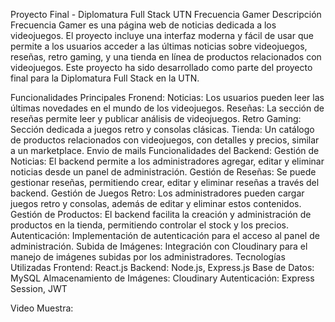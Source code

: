 Proyecto Final - Diplomatura Full Stack UTN
Frecuencia Gamer
Descripción
Frecuencia Gamer es una página web de noticias dedicada a los videojuegos. El proyecto incluye una interfaz moderna y fácil de usar que permite a los usuarios acceder a las últimas noticias sobre videojuegos, reseñas, retro gaming, y una tienda en línea de productos relacionados con videojuegos. Este proyecto ha sido desarrollado como parte del proyecto final para la Diplomatura Full Stack en la UTN.

Funcionalidades Principales Fronend:
Noticias: Los usuarios pueden leer las últimas novedades en el mundo de los videojuegos.
Reseñas: La sección de reseñas permite leer y publicar análisis de videojuegos.
Retro Gaming: Sección dedicada a juegos retro y consolas clásicas.
Tienda: Un catálogo de productos relacionados con videojuegos, con detalles y precios, similar a un marketplace.
Envio de mails
Funcionalidades del Backend:
Gestión de Noticias: El backend permite a los administradores agregar, editar y eliminar noticias desde un panel de administración.
Gestión de Reseñas: Se puede gestionar reseñas, permitiendo crear, editar y eliminar reseñas a través del backend.
Gestión de Juegos Retro: Los administradores pueden cargar juegos retro y consolas, además de editar y eliminar estos contenidos.
Gestión de Productos: El backend facilita la creación y administración de productos en la tienda, permitiendo controlar el stock y los precios.
Autenticación: Implementación de autenticación para el acceso al panel de administración.
Subida de Imágenes: Integración con Cloudinary para el manejo de imágenes subidas por los administradores.
Tecnologías Utilizadas
Frontend: React.js
Backend: Node.js, Express.js
Base de Datos: MySQL
Almacenamiento de Imágenes: Cloudinary
Autenticación: Express Session, JWT

Video Muestra:

